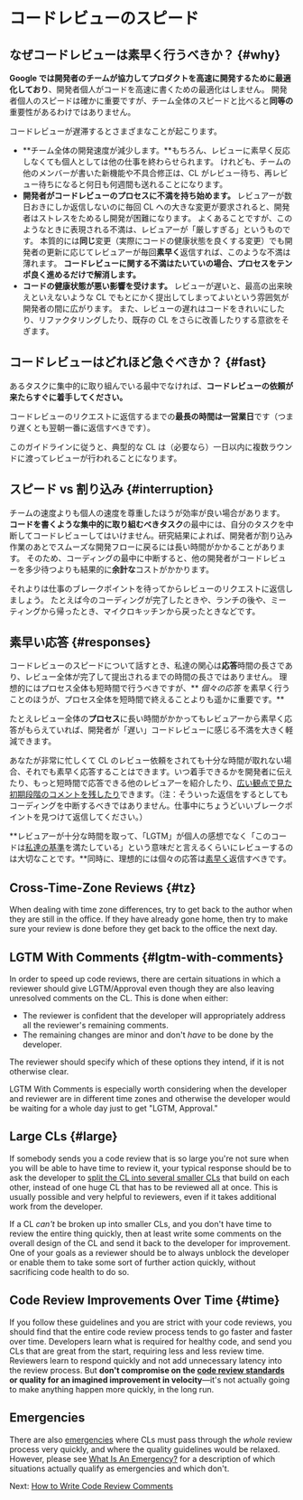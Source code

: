 # コードレビューのスピード

## なぜコードレビューは素早く行うべきか？ {#why}

**Google では開発者のチームが協力してプロダクトを高速に開発するために最適化しており**、開発者個人がコードを高速に書くための最適化はしません。
開発者個人のスピードは確かに重要ですが、チーム全体のスピードと比べると**同等の**重要性があるわけではありません。

コードレビューが遅滞するとさまざまなことが起こります。

- **チーム全体の開発速度が減少します。**もちろん、レビューに素早く反応しなくても個人としては他の仕事を終わらせられます。
  けれども、チームの他のメンバーが書いた新機能や不具合修正は、CL がレビュー待ち、再レビュー待ちになると何日も何週間も送れることになります。
- **開発者がコードレビューのプロセスに不満を持ち始めます。**
  レビュアーが数日おきにしか返信しないのに毎回 CL への大きな変更が要求されると、開発者はストレスをためるし開発が困難になります。
  よくあることですが、このようなときに表現される不満は、レビュアーが「厳しすぎる」というものです。
  本質的には**同じ**変更（実際にコードの健康状態を良くする変更）でも開発者の更新に応じてレビュアーが毎回**素早く**返信すれば、このような不満は薄れます。
  **コードレビューに関する不満はたいていの場合、プロセスをテンポ良く進めるだけで解消します。**
- **コードの健康状態が悪い影響を受けます。**
  レビューが遅いと、最高の出来映えといえないような CL でもとにかく提出してしまってよいという雰囲気が開発者の間に広がります。
  また、レビューの遅れはコードをきれいにしたり、リファクタリングしたり、既存の CL をさらに改善したりする意欲をそぎます。

## コードレビューはどれほど急ぐべきか？ {#fast}

あるタスクに集中的に取り組んでいる最中でなければ、**コードレビューの依頼が来たらすぐに着手してください。**

コードレビューのリクエストに返信するまでの**最長の時間は一営業日**です（つまり遅くとも翌朝一番に返信すべきです）。

このガイドラインに従うと、典型的な CL は（必要なら）一日以内に複数ラウンドに渡ってレビューが行われることになります。

## スピード vs 割り込み {#interruption}

チームの速度よりも個人の速度を尊重したほうが効率が良い場合があります。
**コードを書くような集中的に取り組むべきタスク**の最中には、自分のタスクを中断してコードレビューしてはいけません。研究結果によれば、開発者が割り込み作業のあとでスムーズな開発フローに戻るには長い時間がかかることがあります。
そのため、コーディングの最中に中断すると、他の開発者がコードレビューを多少待つよりも結果的に**余計な**コストがかかります。

それよりは仕事のブレークポイントを待ってからレビューのリクエストに返信しましょう。
たとえば今のコーディングが完了したときや、ランチの後や、ミーティングから帰ったとき、マイクロキッチンから戻ったときなどです。

## 素早い応答 {#responses}

コードレビューのスピードについて話すとき、私達の関心は**応答**時間の長さであり、レビュー全体が完了して提出されるまでの時間の長さではありません。
理想的にはプロセス全体も短時間で行うべきですが、** _個々の応答_ を素早く行うことのほうが、プロセス全体を短時間で終えることよりも遥かに重要です。**

たとえレビュー全体の**プロセス**に長い時間がかかってもレビュアーから素早く応答がもらえていれば、開発者が「遅い」コードレビューに感じる不満を大きく軽減できます。

あなたが非常に忙しくて CL のレビュー依頼をされても十分な時間が取れない場合、それでも素早く応答することはできます。いつ着手できるかを開発者に伝えたり、もっと短時間で応答できる他のレビュアーを紹介したり、[広い観点で見た初期段階のコメントを残したり](navigate.md)できます。（注：そういった返信をするとしてもコーディングを中断するべきではありません。仕事中にちょうどいいブレークポイントを見つけて返信してください。）

**レビュアーが十分な時間を取って、「LGTM」が個人の感想でなく「このコードは[私達の基準](standard.md)を満たしている」という意味だと言えるくらいにレビューするのは大切なことです。**同時に、理想的には個々の応答は[素早く](#fast)返信すべきです。

## Cross-Time-Zone Reviews {#tz}

When dealing with time zone differences, try to get back to the author when they
are still in the office. If they have already gone home, then try to make sure
your review is done before they get back to the office the next day.

## LGTM With Comments {#lgtm-with-comments}

In order to speed up code reviews, there are certain situations in which a
reviewer should give LGTM/Approval even though they are also leaving unresolved
comments on the CL. This is done when either:

- The reviewer is confident that the developer will appropriately address all
  the reviewer's remaining comments.
- The remaining changes are minor and don't _have_ to be done by the
  developer.

The reviewer should specify which of these options they intend, if it is not
otherwise clear.

LGTM With Comments is especially worth considering when the developer and
reviewer are in different time zones and otherwise the developer would be
waiting for a whole day just to get "LGTM, Approval."

## Large CLs {#large}

If somebody sends you a code review that is so large you're not sure when you
will be able to have time to review it, your typical response should be to ask
the developer to
[split the CL into several smaller CLs](../developer/small-cls.md) that build on
each other, instead of one huge CL that has to be reviewed all at once. This is
usually possible and very helpful to reviewers, even if it takes additional work
from the developer.

If a CL *can't* be broken up into smaller CLs, and you don't have time to review
the entire thing quickly, then at least write some comments on the overall
design of the CL and send it back to the developer for improvement. One of your
goals as a reviewer should be to always unblock the developer or enable them to
take some sort of further action quickly, without sacrificing code health to do
so.

## Code Review Improvements Over Time {#time}

If you follow these guidelines and you are strict with your code reviews, you
should find that the entire code review process tends to go faster and faster
over time. Developers learn what is required for healthy code, and send you CLs
that are great from the start, requiring less and less review time. Reviewers
learn to respond quickly and not add unnecessary latency into the review
process.
But **don't compromise on
the [code review standards](standard.md) or quality for an imagined improvement
in velocity**—it's not actually going to make anything happen more
quickly, in the long run.

## Emergencies

There are also [emergencies](../emergencies.md) where CLs must pass through the
_whole_ review process very quickly, and where the quality guidelines would be
relaxed. However, please see [What Is An Emergency?](../emergencies.md#what) for
a description of which situations actually qualify as emergencies and which
don't.

Next: [How to Write Code Review Comments](comments.md)
